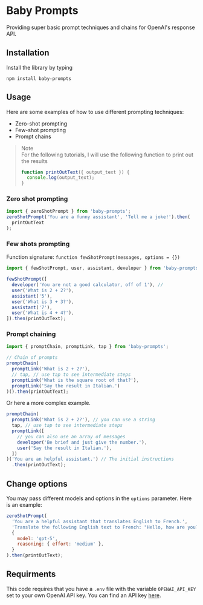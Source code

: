 # Baby Prompts

Providing super basic prompt techniques and chains for OpenAI's response API.

## Installation

Install the library by typing

`npm install baby-prompts`

## Usage

Here are some examples of how to use different prompting techniques:

- Zero-shot prompting
- Few-shot prompting
- Prompt chains

> Note  
> For the following tutorials, I will use the following function to print out the results
>
> ```js
> function printOutText({ output_text }) {
>   console.log(output_text);
> }
> ```

### Zero shot prompting

```js
import { zeroShotPrompt } from 'baby-prompts';
zeroShotPrompt('You are a funny assistant', 'Tell me a joke!').then(
  printOutText
);
```

### Few shots prompting

Function signature: `function fewShotPrompt(messages, options = {}) `

```js
import { fewShotPrompt, user, assistant, developer } from 'baby-prompts';

fewShotPrompt([
  developer('You are not a good calculator, off of 1'), //
  user('What is 2 + 2?'),
  assistant('5'),
  user('What is 3 + 3?'),
  assistant('7'),
  user('What is 4 + 4?'),
]).then(printOutText);
```

### Prompt chaining

```js
import { promptChain, promptLink, tap } from 'baby-prompts';

// Chain of prompts
promptChain(
  promptLink('What is 2 + 2?'),
  // tap, // use tap to see intermediate steps
  promptLink('What is the square root of that?'),
  promptLink('Say the result in Italian.')
)().then(printOutText);
```

Or here a more complex example.

```js
promptChain(
  promptLink('What is 2 + 2?'), // you can use a string
  tap, // use tap to see intermediate steps
  promptLink([
    // you can also use an array of messages
    developer('Be brief and just give the number.'),
    user('Say the result in Italian.'),
  ])
)('You are an helpful assistant.') // The initial instructions
  .then(printOutText);
```

## Change options

You may pass different models and options in the `options` parameter. Here is an example:

```js
zeroShotPrompt(
  'You are a helpful assistant that translates English to French.',
  'Translate the following English text to French: "Hello, how are you?"',
  {
    model: 'gpt-5',
    reasoning: { effort: 'medium' },
  }
).then(printOutText);
```

## Requirments

This code requires that you have a `.env` file with the variable `OPENAI_API_KEY` set to your own OpenAI API key. You can find an API key [here](https://platform.openai.com/api-keys).
